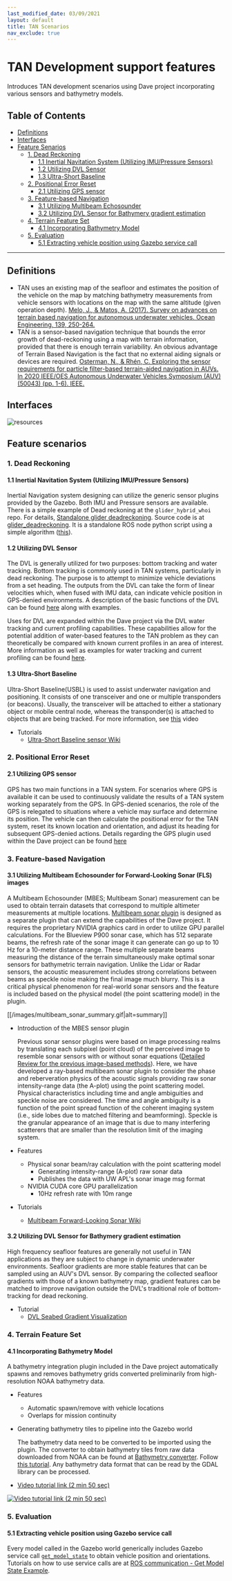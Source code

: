 ```yaml
---
last_modified_date: 03/09/2021
layout: default
title: TAN Scenarios
nav_exclude: true
---
```


# TAN Development support features
Introduces TAN development scenarios using Dave project incorporating various sensors and bathymetry models.

## Table of Contents
<!-- TOC generated with https://github.com/ekalinin/github-markdown-toc -->
<!--
 cat fls_model_standalone.md | ./gh-md-toc -
-->
* [Definitions](#Definitions)
* [Interfaces](#Interfaces)
* [Feature Senarios](#Feature-Senarios)
  * [1. Dead Reckoning](#1-dead-reckoning)
    * [1.1 Inertial Navitation System (Utilizing IMU/Pressure Sensors)](#11-inertial-navitation-system-utilizing-imupressure-sensors)
    * [1.2 Utilizing DVL Sensor](#12-utilizing-dvl-sensor)
    * [1.3 Ultra-Short Baseline](#13-ultra-short-baseline)
  * [2. Positional Error Reset](#2-Positional-Error-Reset)
    * [2.1 Utilizing GPS sensor](#21-utilizing-gps-sensor)
  * [3. Feature-based Navigation](#3-Feature-based-Navigation)
    * [3.1 Utilizing Multibeam Echosounder](#31-utilizing-multibeam-echosounder-for-forward-looking-sonar-fls-images)
    * [3.2 Utilizing DVL Sensor for Bathymery gradient estimation](#32-utilizing-dvl-sensor-for-bathymery-gradient-estimation)
  * [4. Terrain Feature Set](#4-Terrain-Feature-Set)
    * [4.1 Incorporating Bathymetry Model](#41-Incorporating-Bathymetry-Model)
  * [5. Evaluation](#5-Evaluation)
    * [5.1 Extracting vehicle position using Gazebo service call](#51-Extracting-vehicle-position-using-Gazebo-service-call)
***


## Definitions
- TAN uses an existing map of the seafloor and estimates the position of the vehicle on the map by matching bathymetry measurements from vehicle sensors with locations on the map with the same altitude (given operation depth). [Melo, J., & Matos, A. (2017). Survey on advances on terrain based navigation for autonomous underwater vehicles. Ocean Engineering, 139, 250-264.](https://doi.org/10.1109/AUV50043.2020.9267886)
- TAN is a sensor-based navigation technique that bounds the error growth of dead-reckoning using a map with terrain information, provided that there is enough terrain variability. An obvious advantage of Terrain Based Navigation is the fact that no external aiding signals or devices are required. [Osterman, N., & Rhén, C. Exploring the sensor requirements for particle filter-based terrain-aided navigation in AUVs. In 2020 IEEE/OES Autonomous Underwater Vehicles Symposium (AUV)(50043) (pp. 1-6). IEEE.](https://doi.org/10.1016/j.oceaneng.2017.04.047)

## Interfaces
![resources](https://docs.google.com/drawings/d/e/2PACX-1vQw6IixHBrj8z209umBjlr__jfWUeddNlnGIzbkpk9CeKo7XlRldaamlnnY-fu6GKDF1dSf3oGDGBWY/pub?w=960&h=720)

## Feature scenarios

### 1. Dead Reckoning

#### 1.1 Inertial Navitation System (Utilizing IMU/Pressure Sensors)
Inertial Navigation system designing can utilize the generic sensor plugins provided by the Gazebo. Both IMU and Pressure sensors are available. There is a simple example of Dead reckoning at the `glider_hybrid_whoi` repo. For details, [Standalone glider deadreckoning](https://github.com/Field-Robotics-Lab/glider_hybrid_whoi/pull/37#issue-596871651). Source code is at [glider_deadreckoning](https://github.com/Field-Robotics-Lab/glider_hybrid_whoi/tree/master/glider_deadreckoning). It is a standalone ROS node python script using a simple algorithm ([this](https://github.com/Field-Robotics-Lab/glider_hybrid_whoi/issues/3#issuecomment-778419590)).

#### 1.2 Utilizing DVL Sensor
The DVL is generally utilized for two purposes: bottom tracking and water tracking. Bottom tracking is commonly used in TAN systems, particularly in dead reckoning. The purpose is to attempt to minimize vehicle deviations from a set heading. The outputs from the DVL can take the form of linear velocities which, when fused with IMU data, can indicate vehicle position in GPS-denied environments. A description of the basic functions of the DVL can be found [here](https://github.com/Field-Robotics-Lab/dave/wiki/whn_dvl_examples) along with examples.

Uses for DVL are expanded within the Dave project via the DVL water tracking and current profiling capabilities. These capabilities allow for the potential addition of water-based features to the TAN problem as they can theoretically be compared with known current profiles in an area of interest. More information as well as examples for water tracking and current profiling can be found [here](https://github.com/Field-Robotics-Lab/dave/wiki/DVL-Water-Tracking).


#### 1.3 Ultra-Short Baseline
Ultra-Short Baseline(USBL) is used to assist underwater navigation and positioning. It consists of one transceiver and one or multiple transponders (or beacons). Usually, the transceiver will be attached to either a stationary object or mobile central node, whereas the transponder(s) is attached to objects that are being tracked. For more information, see [this](https://www.youtube.com/watch?v=ZYTqp2thhZA&ab_channel=Sonardyne) video

   - Tutorials
     - [Ultra-Short Baseline sensor Wiki](https://github.com/Field-Robotics-Lab/dave/wiki/usbl_tutorial)

### 2. Positional Error Reset

#### 2.1 Utilizing GPS sensor
GPS has two main functions in a TAN system. For scenarios where GPS is available it can be used to continuously validate the results of a TAN system working separately from the GPS. In GPS-denied scenarios, the role of the GPS is relegated to situations where a vehicle may surface and determine its position. The vehicle can then calculate the positional error for the TAN system, reset its known location and orientation, and adjust its heading for subsequent GPS-denied actions. Details regarding the GPS plugin used within the Dave project can be found [here](http://wiki.ros.org/hector_gazebo_plugins)

### 3. Feature-based Navigation

#### 3.1 Utilizing Multibeam Echosounder for Forward-Looking Sonar (FLS) images
A Multibeam Echosounder (MBES; Multibeam Sonar) measurement can be used to obtain terrain datasets that correspond to multiple altimeter measurements at multiple locations. [Multibeam sonar plugin](https://github.com/Field-Robotics-Lab/nps_uw_multibeam_sonar) is designed as a separate plugin that can extend the capabilities of the Dave project. It requires the proprietary NVIDIA graphics card in order to utilize GPU parallel calculations. For the Blueview P900 sonar case, which has 512 separate beams, the refresh rate of the sonar image it can generate can go up to 10 Hz for a 10-meter distance range. These multiple separate beams measuring the distance of the terrain simultaneously make optimal sonar sensors for bathymetric terrain navigation. Unlike the Lidar or Radar sensors, the acoustic measurement includes strong correlations between beams as speckle noise making the final image much blurry. This is a critical physical phenomenon for real-world sonar sensors and the feature is included based on the physical model (the point scattering model) in the plugin.

[[/images/multibeam_sonar_summary.gif|alt=summary]]

   - Introduction of the MBES sensor plugin

     Previous sonar sensor plugins were based on image processing realms by translating each subpixel (point cloud) of the perceived image to resemble sonar sensors with or without sonar equations ([Detailed Review for the previous image-based methods](https://github.com/Field-Robotics-Lab/dave/wiki/image_sonar_description)). Here, we have developed a ray-based multibeam sonar plugin to consider the phase and reberveration physics of the acoustic signals providing raw sonar intensity-range data (the A-plot) using the point scattering model. Physical characteristics including time and angle ambiguities and speckle noise are considered. The time and angle ambiguity is a  function of the point spread function of the coherent imaging system (i.e.,  side lobes due to matched filtering and beamforming). Speckle is the granular appearance of an image that is due to many interfering scatterers that are smaller than the resolution limit of the imaging system.

   - Features
      - Physical sonar beam/ray calculation with the point scattering model
        - Generating intensity-range (A-plot) raw sonar data
        - Publishes the data with UW APL's sonar image msg format
      - NVIDIA CUDA core GPU parallelization
        - 10Hz refresh rate with 10m range
   - Tutorials
     - [Multibeam Forward-Looking Sonar Wiki](dave_sensors/Multibeam-Forward-Looking-Sonar)


#### 3.2 Utilizing DVL Sensor for Bathymery gradient estimation
High frequency seafloor features are generally not useful in TAN applications as they are subject to change in dynamic underwater environments. Seafloor gradients are more stable features that can be sampled using an AUV's DVL sensor. By comparing the collected seafloor gradients with those of a known bathymetry map, gradient features can be matched to improve navigation outside the DVL's traditional role of bottom-tracking for dead reckoning.
   - Tutorial
     - [DVL Seabed Gradient Visualization](https://github.com/Field-Robotics-Lab/dave/wiki/DVL-Seabed-Gradient)


### 4. Terrain Feature Set

#### 4.1 Incorporating Bathymetry Model
A bathymetry integration plugin included in the Dave project automatically spawns and removes bathymetry grids converted preliminarily from high-resolution NOAA bathymetry data.
- Features
   - Automatic spawn/remove with vehicle locations
   - Overlaps for mission continuity

- Generating bathymetry tiles to pipeline into the Gazebo world

   The bathymetry data need to be converted to be imported using the plugin. The converter to obtain bathymetry tiles from raw data downloaded from NOAA can be found at [Bathymetry converter](https://github.com/Field-Robotics-Lab/Bathymetry_Converter). Follow [this tutorial](https://github.com/Field-Robotics-Lab/dave/wiki/Bathymetry-Data-Conversion-for-Bathymetry-Plugin). Any bathymetry data format that can be read by the GDAL library can be processed.

- [Video tutorial link (2 min 50 sec)](https://youtu.be/jxifYkoMM3w?t=135)

[![Video tutorial link (2 min 50 sec)](https://img.youtube.com/vi/jxifYkoMM3w/0.jpg)](https://youtu.be/jxifYkoMM3w?t=135)


### 5. Evaluation
#### 5.1 Extracting vehicle position using Gazebo service call
Every model called in the Gazebo world generically includes Gazebo service call [`get_model_state`](http://docs.ros.org/en/jade/api/gazebo_msgs/html/srv/GetModelState.html) to obtain vehicle position and orientations. Tutorials on how to use service calls are at [ROS communication - Get Model State Example](http://gazebosim.org/tutorials/?tut=ros_comm#GetModelStateExample).

